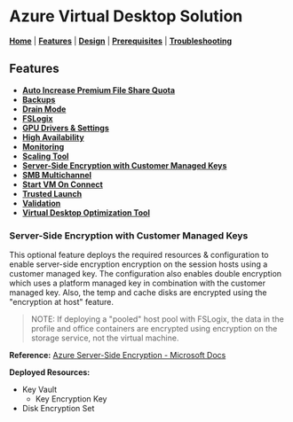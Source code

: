 # Azure Virtual Desktop Solution

[**Home**](../../README.md) | [**Features**](../features.md) | [**Design**](../design.md) | [**Prerequisites**](../prerequisites.md) | [**Troubleshooting**](../troubleshooting.md)

## Features

- [**Auto Increase Premium File Share Quota**](./autoIncreasePremiumFileShareQuota.md#auto-increase-premium-file-share-quota)
- [**Backups**](./backups.md#backups)
- [**Drain Mode**](./drainMode.md#drain-mode)
- [**FSLogix**](./fslogix.md#fslogix)
- [**GPU Drivers & Settings**](./gpu.md#gpu-drivers--settings)
- [**High Availability**](./highAvailability.md#high-availability)
- [**Monitoring**](./monitoring.md#monitoring)
- [**Scaling Tool**](./scalingTool.md#scaling-tool)
- [**Server-Side Encryption with Customer Managed Keys**](./serverSideEncryption.md#server-side-encryption)
- [**SMB Multichannel**](./smbMultiChannel.md#smb-multichannel)
- [**Start VM On Connect**](./startVmOnConnect.md#start-vm-on-connect)
- [**Trusted Launch**](./trustedLaunch.md#trusted-launch)
- [**Validation**](./validation.md#validation)
- [**Virtual Desktop Optimization Tool**](./virtualDesktopOptimizationTool.md#virtual-desktop-optimization-tool-vdot)

### Server-Side Encryption with Customer Managed Keys

This optional feature deploys the required resources & configuration to enable server-side encryption encryption on the session hosts using a customer managed key. The configuration also enables double encryption which uses a platform managed key in combination with the customer managed key. Also, the temp and cache disks are encrypted using the "encryption at host" feature.

> NOTE: If deploying a "pooled" host pool with FSLogix, the data in the profile and office containers are encrypted using encryption on the storage service, not the virtual machine.

**Reference:** [Azure Server-Side Encryption - Microsoft Docs](https://learn.microsoft.com/azure/virtual-machines/disk-encryption)

**Deployed Resources:**

- Key Vault
  - Key Encryption Key
- Disk Encryption Set
